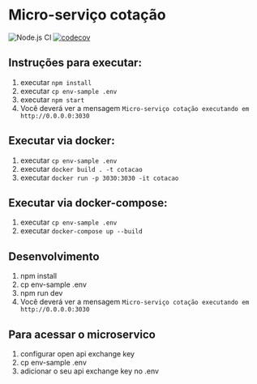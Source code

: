 # Micro-serviço cotação
![Node.js CI](https://github.com/danizavtz/cotacao/workflows/Node.js%20CI/badge.svg)
[![codecov](https://codecov.io/gh/danizavtz/cotacao/branch/master/graph/badge.svg?token=V495GMJKUG)](https://codecov.io/gh/danizavtz/cotacao)

## Instruções para executar:
1. executar `npm install`
2. executar `cp env-sample .env`
3. executar `npm start`
4. Você deverá ver a mensagem `Micro-serviço cotação executando em http://0.0.0.0:3030`

## Executar via docker:
1. executar `cp env-sample .env`
2. executar `docker build . -t cotacao`
3. executar `docker run -p 3030:3030 -it cotacao`

## Executar via docker-compose:
1. executar `cp env-sample .env`
2. executar `docker-compose up --build`

## Desenvolvimento
1. npm install
2. cp env-sample .env
3. npm run dev
4. Você deverá ver a mensagem `Micro-serviço cotação executando em http://0.0.0.0:3030`

## Para acessar o microservico
1. configurar open api exchange key
2. cp env-sample .env
3. adicionar o seu api exchange key no .env
